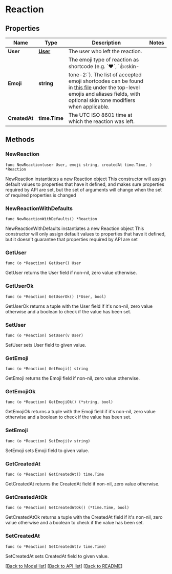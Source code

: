 # Reaction

## Properties

Name | Type | Description | Notes
------------ | ------------- | ------------- | -------------
**User** | [**User**](User.md) | The user who left the reaction. | 
**Emoji** | **string** | The emoji type of reaction as shortcode (e.g. &#x60;:heart:&#x60;, &#x60;:+1::skin-tone-2:&#x60;). The list of accepted emoji shortcodes can be found in [this file](https://raw.githubusercontent.com/missive/emoji-mart/main/packages/emoji-mart-data/sets/14/native.json) under the top-level emojis and aliases fields, with optional skin tone modifiers when applicable. | 
**CreatedAt** | **time.Time** | The UTC ISO 8601 time at which the reaction was left. | 

## Methods

### NewReaction

`func NewReaction(user User, emoji string, createdAt time.Time, ) *Reaction`

NewReaction instantiates a new Reaction object
This constructor will assign default values to properties that have it defined,
and makes sure properties required by API are set, but the set of arguments
will change when the set of required properties is changed

### NewReactionWithDefaults

`func NewReactionWithDefaults() *Reaction`

NewReactionWithDefaults instantiates a new Reaction object
This constructor will only assign default values to properties that have it defined,
but it doesn't guarantee that properties required by API are set

### GetUser

`func (o *Reaction) GetUser() User`

GetUser returns the User field if non-nil, zero value otherwise.

### GetUserOk

`func (o *Reaction) GetUserOk() (*User, bool)`

GetUserOk returns a tuple with the User field if it's non-nil, zero value otherwise
and a boolean to check if the value has been set.

### SetUser

`func (o *Reaction) SetUser(v User)`

SetUser sets User field to given value.


### GetEmoji

`func (o *Reaction) GetEmoji() string`

GetEmoji returns the Emoji field if non-nil, zero value otherwise.

### GetEmojiOk

`func (o *Reaction) GetEmojiOk() (*string, bool)`

GetEmojiOk returns a tuple with the Emoji field if it's non-nil, zero value otherwise
and a boolean to check if the value has been set.

### SetEmoji

`func (o *Reaction) SetEmoji(v string)`

SetEmoji sets Emoji field to given value.


### GetCreatedAt

`func (o *Reaction) GetCreatedAt() time.Time`

GetCreatedAt returns the CreatedAt field if non-nil, zero value otherwise.

### GetCreatedAtOk

`func (o *Reaction) GetCreatedAtOk() (*time.Time, bool)`

GetCreatedAtOk returns a tuple with the CreatedAt field if it's non-nil, zero value otherwise
and a boolean to check if the value has been set.

### SetCreatedAt

`func (o *Reaction) SetCreatedAt(v time.Time)`

SetCreatedAt sets CreatedAt field to given value.



[[Back to Model list]](../README.md#documentation-for-models) [[Back to API list]](../README.md#documentation-for-api-endpoints) [[Back to README]](../README.md)


